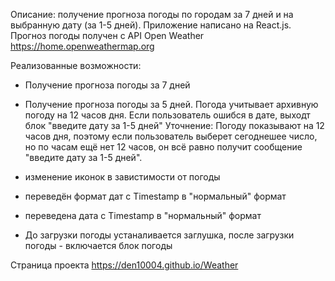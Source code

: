 
Описание: получение прогноза погоды по городам за 7 дней и на выбранную дату (за 1-5 дней).
Приложение написано на React.js. Прогноз погоды получен с API Open Weather https://home.openweathermap.org

Реализованные возможности:
- Получение прогноза погоды за 7 дней
- Получение прогноза погоды за 5 дней. Погода учитывает архивную погоду на 12 часов дня. Если пользователь ошибся в дате, выходт блок "введите дату за 1-5 дней" Уточнение: Погоду      показывают на 12 часов дня, поэтому если пользователь выберет сегоднешее число, но по часам ещё нет 12 часов, он всё равно получит сообщение "введите дату за 1-5 дней".

- изменение иконок в завистимости от погоды
- переведён формат дат с Timestamp в "нормальный" формат
- переведена дата с Timestamp в "нормальный" формат
- До загрузки погоды устаналивается заглушка, после загрузки погоды - включается блок погоды



Страница проекта
https://den10004.github.io/Weather
